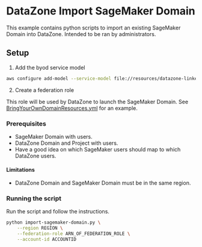# DataZone Import SageMaker Domain

This example contains python scripts to import an existing SageMaker Domain into DataZone. Intended to be ran by administrators.

## Setup

1. Add the byod service model

```bash
aws configure add-model --service-model file://resources/datazone-linkedtypes-2018-05-10.normal.json --service-name datazone-byod
```

2. Create a federation role

This role will be used by DataZone to launch the SageMaker Domain. See [BringYourOwnDomainResources.yml](.resources/BringYourOwnDomainResources.yml) for an example.

### Prerequisites

- SageMaker Domain with users.
- DataZone Domain and Project with users.
- Have a good idea on which SageMaker users should map to which DataZone users.

#### Limitations

- DataZone Domain and SageMaker Domain must be in the same region.

### Running the script

Run the script and follow the instructions.

```bash
python import-sagemaker-domain.py \
    --region REGION \
    --federation-role ARN_OF_FEDERATION_ROLE \
    --account-id ACCOUNTID
```